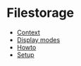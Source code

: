 # Filestorage

* [Context](./context.md)
* [Display modes](./display-modes.md)
* [Howto](./howto.md)
* [Setup](./setup.md)
